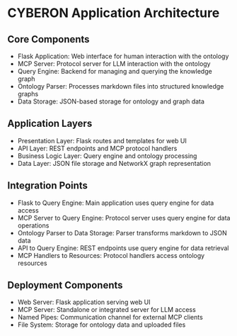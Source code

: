 # CYBERON Application Architecture

## Core Components
- Flask Application: Web interface for human interaction with the ontology
- MCP Server: Protocol server for LLM interaction with the ontology
- Query Engine: Backend for managing and querying the knowledge graph
- Ontology Parser: Processes markdown files into structured knowledge graphs
- Data Storage: JSON-based storage for ontology and graph data

## Application Layers
- Presentation Layer: Flask routes and templates for web UI
- API Layer: REST endpoints and MCP protocol handlers
- Business Logic Layer: Query engine and ontology processing
- Data Layer: JSON file storage and NetworkX graph representation

## Integration Points
- Flask to Query Engine: Main application uses query engine for data access
- MCP Server to Query Engine: Protocol server uses query engine for data operations
- Ontology Parser to Data Storage: Parser transforms markdown to JSON data
- API to Query Engine: REST endpoints use query engine for data retrieval
- MCP Handlers to Resources: Protocol handlers access ontology resources

## Deployment Components
- Web Server: Flask application serving web UI
- MCP Server: Standalone or integrated server for LLM access
- Named Pipes: Communication channel for external MCP clients
- File System: Storage for ontology data and uploaded files
